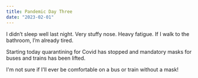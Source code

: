 ```yaml
---
title: Pandemic Day Three
date: "2023-02-01"
---
```


I didn’t sleep well last night. Very stuffy nose. Heavy fatigue. If I walk to the bathroom, I’m already tired.

Starting today quarantining for Covid has stopped and mandatory masks for buses and trains has been lifted. 

I'm not sure if I'll ever be comfortable on a bus or train without a mask! 